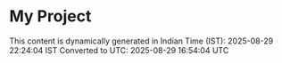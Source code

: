 # My Project

This content is dynamically generated in Indian Time (IST): 2025-08-29 22:24:04 IST
Converted to UTC: 2025-08-29 16:54:04 UTC
